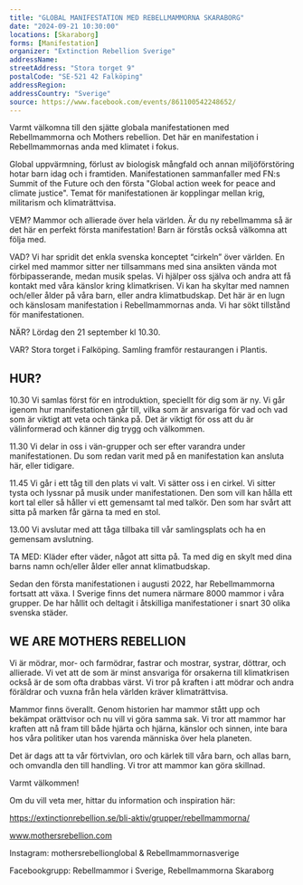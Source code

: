 ```yaml
---
title: "GLOBAL MANIFESTATION MED REBELLMAMMORNA SKARABORG"
date: "2024-09-21 10:30:00"
locations: [Skaraborg]
forms: [Manifestation]
organizer: "Extinction Rebellion Sverige"
addressName: 
streetAddress: "Stora torget 9"
postalCode: "SE-521 42 Falköping"
addressRegion:
addressCountry: "Sverige"
source: https://www.facebook.com/events/861100542248652/
---
```

Varmt välkomna till den sjätte globala manifestationen med Rebellmammorna och Mothers rebellion. Det här en manifestation i Rebellmammornas anda med klimatet i fokus.

Global uppvärmning, förlust av biologisk mångfald och annan miljöförstöring hotar barn idag och i framtiden. Manifestationen sammanfaller med FN:s Summit of the Future och den första "Global action week for peace and climate justice". Temat för manifestationen är kopplingar mellan krig, militarism och klimaträttvisa. 

VEM? Mammor och allierade över hela världen. Är du ny rebellmamma så är det här en perfekt första manifestation! Barn är förstås också välkomna att följa med.

VAD? Vi har spridit det enkla svenska konceptet “cirkeln” över världen. En cirkel med mammor sitter ner tillsammans med sina ansikten vända mot förbipasserande, medan musik spelas. Vi hjälper oss själva och andra att få kontakt med våra känslor kring klimatkrisen. Vi kan ha skyltar med namnen och/eller ålder på våra barn, eller andra klimatbudskap. Det här är en lugn och känslosam manifestation i Rebellmammornas anda. Vi har sökt tillstånd för manifestationen.

NÄR? Lördag den 21 september kl 10.30.

VAR? Stora torget i Falköping. Samling framför restaurangen i Plantis.

## HUR? 
10.30 Vi samlas först för en introduktion, speciellt för dig som är ny. Vi går igenom hur manifestationen går till, vilka som är ansvariga för vad och vad som är viktigt att veta och tänka på. Det är viktigt för oss att du är välinformerad och känner dig trygg och välkommen.

11.30 Vi delar in oss i vän-grupper och ser efter varandra under manifestationen. Du som redan varit med på en manifestation kan ansluta här, eller tidigare.

11.45 Vi går i ett tåg till den plats vi valt. Vi sätter oss i en cirkel. Vi sitter tysta och lyssnar på musik under manifestationen. Den som vill kan hålla ett kort tal eller så håller vi ett gemensamt tal med talkör. Den som har svårt att sitta på marken får gärna ta med en stol.

13.00 Vi avslutar med att tåga tillbaka till vår samlingsplats och ha en gemensam avslutning.

TA MED: Kläder efter väder, något att sitta på. Ta med dig en skylt med dina barns namn och/eller ålder eller annat klimatbudskap. 

Sedan den första manifestationen i augusti 2022, har Rebellmammorna fortsatt att växa. I Sverige finns det numera närmare 8000 mammor i våra grupper. De har hållit och deltagit i åtskilliga manifestationer i snart 30 olika svenska städer.

## WE ARE MOTHERS REBELLION
Vi är mödrar, mor- och farmödrar, fastrar och mostrar, systrar, döttrar, och allierade. Vi vet att de som är minst ansvariga för orsakerna till klimatkrisen också är de som ofta drabbas värst. Vi tror på kraften i att mödrar och andra föräldrar och vuxna från hela världen kräver klimaträttvisa.

Mammor finns överallt. Genom historien har mammor stått upp och bekämpat orättvisor och nu vill vi göra samma sak. Vi tror att mammor har kraften att nå fram till både hjärta och hjärna, känslor och sinnen, inte bara hos våra politiker utan hos varenda människa över hela planeten.

Det är dags att ta vår förtvivlan, oro och kärlek till våra barn, och allas barn, och omvandla den till handling. Vi tror att mammor kan göra skillnad.

Varmt välkommen!

Om du vill veta mer, hittar du information och inspiration här:

https://extinctionrebellion.se/bli-aktiv/grupper/rebellmammorna/

www.mothersrebellion.com

Instagram: mothersrebellionglobal & Rebellmammornasverige

Facebookgrupp: Rebellmammor i Sverige, Rebellmammorna Skaraborg